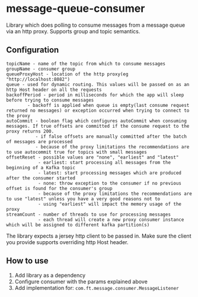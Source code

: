 # message-queue-consumer

Library which does polling to consume messages from a message queue via an http proxy. Supports group and topic semantics.

## Configuration

```
topicName - name of the topic from which to consume messages
groupName - consumer group
queueProxyHost - location of the http proxy(eg "http://localhost:8082")
queue - used for dynamic routing. This values will be passed on as an http Host header on all the requests
backoffPeriod - period in milliseconds for which the app will sleep before trying to consume messages 
        - backoff is applied when queue is empty(last consume request returned no messages) or exception occurred when trying to connect to the proxy
autoCommit - boolean flag which configures autoCommit when consuming messages. If true offsets are committed if the consume request to the proxy returns 200.
           - if false offsets are manually committed after the batch of messages are processed
           - because of the proxy limitations the recommendations are to use autocommit true for topics with small messages
offsetReset - possible values are "none", "earliest" and "latest"
            - earliest: start processing all messages from the beginning of a Kafka topic
            - latest: start processing messages which are produced after the consumer started
            - none: throw exception to the consumer if no previous offset is found for the consumer's group
            - because of the proxy limitations the recommendations are to use "latest" unless you have a very good reasons not to
            - using "earliest" will impact the memory usage of the proxy
streamCount - number of threads to use for processing messages
            - each thread will create a new proxy consumer instance which will be assigned to different kafka partition(s)
```
The library expects a jersey http client to be passed in. Make sure the client you provide supports overriding http Host header.

## How to use

1. Add library as a dependency
1. Configure consumer with the params explained above
1. Add implementation for: `com.ft.message.consumer.MessageListener`
